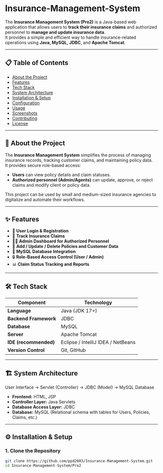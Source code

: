 # Insurance-Management-System

The **Insurance Management System (Pro2)** is a Java-based web application that allows users to **track their insurance claims** and authorized personnel to **manage and update insurance data**.  
It provides a simple and efficient way to handle insurance-related operations using **Java, MySQL, JDBC**, and **Apache Tomcat**.

---

## 📋 Table of Contents
- [About the Project](#about-the-project)
- [Features](#features)
- [Tech Stack](#tech-stack)
- [System Architecture](#system-architecture)
- [Installation & Setup](#installation--setup)
- [Configuration](#configuration)
- [Usage](#usage)
- [Screenshots](#screenshots)
- [Contributing](#contributing)
- [License](#license)

---

## 🧠 About the Project

The **Insurance Management System** simplifies the process of managing insurance records, tracking customer claims, and maintaining policy data.  
It provides secure role-based access:
- **Users** can view policy details and claim statuses.
- **Authorized personnel (Admin/Agents)** can update, approve, or reject claims and modify client or policy data.

This project can be used by small and medium-sized insurance agencies to digitalize and automate their workflows.

---

## ✨ Features
- 👤 **User Login & Registration**
- 🧾 **Track Insurance Claims**
- 🧑‍💼 **Admin Dashboard for Authorized Personnel**
- 🧩 **Add / Update / Delete Policies and Customer Data**
- 💾 **MySQL Database Integration**
- 🔒 **Role-Based Access Control (User / Admin)**
- 📊 **Claim Status Tracking and Reports**

---

## 🛠 Tech Stack
| Component | Technology |
|------------|-------------|
| **Language** | Java (JDK 17+) |
| **Backend Framework** | JDBC |
| **Database** | MySQL |
| **Server** | Apache Tomcat |
| **IDE (recommended)** | Eclipse / IntelliJ IDEA / NetBeans |
| **Version Control** | Git, GitHub |

---

## 🏗 System Architecture
User Interface → Servlet (Controller) → JDBC (Model) → MySQL Database


- **Frontend:** HTML, JSP  
- **Controller Layer:** Java Servlets  
- **Database Access Layer:** JDBC  
- **Database:** MySQL (Relational schema with tables for Users, Policies, Claims, etc.)

---

## ⚙️ Installation & Setup

### 1. Clone the Repository
```bash
git clone https://github.com/ppd2003/Insurance-Management-System.git
cd Insurance-Management-System/Pro2
